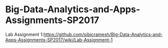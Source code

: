 # Big-Data-Analytics-and-Apps-Assignments-SP2017

Lab Assignment 1:https://github.com/sibicramesh/Big-Data-Analytics-and-Apps-Assignments-SP2017/wiki/Lab-Assignment-1
